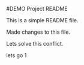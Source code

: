 #DEMO Project README

This is a simple README file.

Made changes to this file.

Lets solve this conflict.

lets go 1
